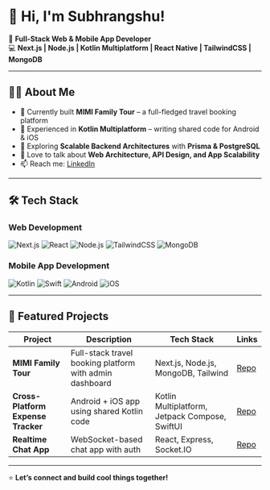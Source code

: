 # 👋 Hi, I'm Subhrangshu!

🚀 **Full-Stack Web & Mobile App Developer**  
💻 **Next.js | Node.js | Kotlin Multiplatform | React Native | TailwindCSS | MongoDB**  

---

## 👨‍💻 About Me  
- 🔭 Currently built **MIMI Family Tour** – a full-fledged travel booking platform  
- 📱 Experienced in **Kotlin Multiplatform** – writing shared code for Android & iOS  
- 🌱 Exploring **Scalable Backend Architectures** with **Prisma & PostgreSQL**  
- 💬 Love to talk about **Web Architecture, API Design, and App Scalability**  
- 📫 Reach me: [LinkedIn]([https://linkedin.com/in/your-profile](https://www.linkedin.com/in/subhrangshu-das-465206342))

---

## 🛠️ Tech Stack  
### **Web Development**
![Next.js](https://img.shields.io/badge/Next.js-black?style=flat-square&logo=nextdotjs)
![React](https://img.shields.io/badge/React-20232A?style=flat-square&logo=react&logoColor=61DAFB)
![Node.js](https://img.shields.io/badge/Node.js-43853D?style=flat-square&logo=node.js&logoColor=white)
![TailwindCSS](https://img.shields.io/badge/TailwindCSS-38B2AC?style=flat-square&logo=tailwind-css&logoColor=white)
![MongoDB](https://img.shields.io/badge/MongoDB-4EA94B?style=flat-square&logo=mongodb&logoColor=white)

### **Mobile App Development**
![Kotlin](https://img.shields.io/badge/Kotlin-0095D5?style=flat-square&logo=kotlin&logoColor=white)
![Swift](https://img.shields.io/badge/Swift-FA7343?style=flat-square&logo=swift&logoColor=white)
![Android](https://img.shields.io/badge/Android-3DDC84?style=flat-square&logo=android&logoColor=white)
![iOS](https://img.shields.io/badge/iOS-000000?style=flat-square&logo=apple&logoColor=white)

---

## 📌 Featured Projects  

| Project | Description | Tech Stack | Links |
|--------|-------------|-----------|-------|
| **MIMI Family Tour** | Full-stack travel booking platform with admin dashboard | Next.js, Node.js, MongoDB, Tailwind | [Repo](https://github.com/subhrangshudas05/mimi-family-tour) |
| **Cross-Platform Expense Tracker** | Android + iOS app using shared Kotlin code | Kotlin Multiplatform, Jetpack Compose, SwiftUI | [Repo](https://github.com/subhrangshudas05/expense-tracker) |
| **Realtime Chat App** | WebSocket-based chat app with auth | React, Express, Socket.IO | [Repo](https://github.com/subhrangshudas05/chat-app) |

---


⭐️ **Let’s connect and build cool things together!**
